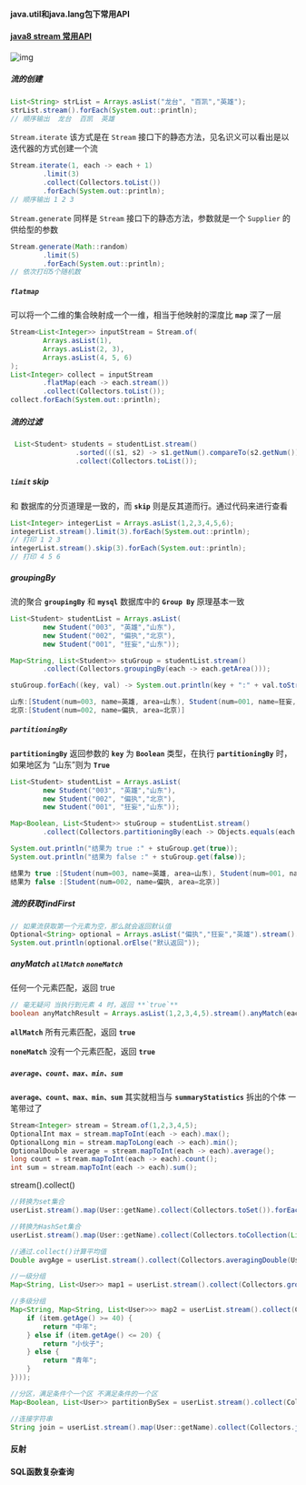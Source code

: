 #### java.util和java.lang包下常用API

#### [java8 stream 常用API](https://blog.csdn.net/qq_37781649/article/details/103258397?utm_source=app)

 ![img](https://img-blog.csdnimg.cn/20191202130704652.jpg?x-oss-process=image/watermark,type_ZmFuZ3poZW5naGVpdGk,shadow_10,text_aHR0cHM6Ly9ibG9nLmNzZG4ubmV0L3FxXzM3NzgxNjQ5,size_16,color_FFFFFF,t_70) 

##### 流的创建

```java
List<String> strList = Arrays.asList("龙台", "百凯","英雄");
strList.stream().forEach(System.out::println);
// 顺序输出  龙台  百凯  英雄
```

 `Stream.iterate` 该方式是在 `Stream` 接口下的静态方法，见名识义可以看出是以迭代器的方式创建一个流 

```java
Stream.iterate(1, each -> each + 1)
        .limit(3)
        .collect(Collectors.toList())
        .forEach(System.out::println);
// 顺序输出 1 2 3
```

 `Stream.generate` 同样是 `Stream` 接口下的静态方法，参数就是一个 `Supplier` 的供给型的参数 

```java
Stream.generate(Math::random)
        .limit(5)
        .forEach(System.out::println);
// 依次打印5个随机数
```

#####  **`flatmap`**

 可以将一个二维的集合映射成一个一维，相当于他映射的深度比 **`map`** 深了一层 

```java
Stream<List<Integer>> inputStream = Stream.of(
        Arrays.asList(1),
        Arrays.asList(2, 3),
        Arrays.asList(4, 5, 6)
);
List<Integer> collect = inputStream
        .flatMap(each -> each.stream())
        .collect(Collectors.toList());
collect.forEach(System.out::println);
```

##### 流的过滤

```java
 List<Student> students = studentList.stream()
                .sorted(((s1, s2) -> s1.getNum().compareTo(s2.getNum())))
                .collect(Collectors.toList());
```

#####  **`limit`**  skip

和 数据库的分页道理是一致的，而 **`skip`** 则是反其道而行。通过代码来进行查看 

```java
List<Integer> integerList = Arrays.asList(1,2,3,4,5,6);
integerList.stream().limit(3).forEach(System.out::println);
// 打印 1 2 3 
integerList.stream().skip(3).forEach(System.out::println);
// 打印 4 5 6
```

##### groupingBy 

 流的聚合 **`groupingBy`** 和 **`mysql`** 数据库中的 **`Group By`** 原理基本一致 

```java
List<Student> studentList = Arrays.asList(
        new Student("003", "英雄","山东"),
        new Student("002", "偏执","北京"),
        new Student("001", "狂妄","山东"));

Map<String, List<Student>> stuGroup = studentList.stream()
        .collect(Collectors.groupingBy(each -> each.getArea()));

stuGroup.forEach((key, val) -> System.out.println(key + ":" + val.toString()));

山东:[Student(num=003, name=英雄, area=山东), Student(num=001, name=狂妄, area=山东)]
北京:[Student(num=002, name=偏执, area=北京)]
```

#####  **`partitioningBy`** 

 **`partitioningBy`**  返回参数的 **`key`** 为 **`Boolean`** 类型，在执行 **`partitioningBy`** 时，如果地区为 “山东”则为 **`True`** 

```java
List<Student> studentList = Arrays.asList(
        new Student("003", "英雄","山东"),
        new Student("002", "偏执","北京"),
        new Student("001", "狂妄","山东"));

Map<Boolean, List<Student>> stuGroup = studentList.stream()
        .collect(Collectors.partitioningBy(each -> Objects.equals(each.getArea(), "山东")));

System.out.println("结果为 true :" + stuGroup.get(true));
System.out.println("结果为 false :" + stuGroup.get(false));

结果为 true :[Student(num=003, name=英雄, area=山东), Student(num=001, name=狂妄, area=山东)]
结果为 false :[Student(num=002, name=偏执, area=北京)]
```

##### 流的获取findFirst

```java
// 如果流获取第一个元素为空，那么就会返回默认值
Optional<String> optional = Arrays.asList("偏执","狂妄","英雄").stream().findFirst();
System.out.println(optional.orElse("默认返回"));
```

##### anyMatch **`allMatch`** `noneMatch`

任何一个元素匹配，返回 true

```java
// 毫无疑问 当执行到元素 4 时，返回 **`true`**
boolean anyMatchResult = Arrays.asList(1,2,3,4,5).stream().anyMatch(each -> each > 3);
```

**`allMatch`** 所有元素匹配，返回 **`true`**

**`noneMatch`** 没有一个元素匹配，返回  **`true`**

##### **`average、count、max、min、sum`**

 **`average、count、max、min、sum`** 其实就相当与 **`summaryStatistics`** 拆出的个体 一笔带过了 

```java
Stream<Integer> stream = Stream.of(1,2,3,4,5);
OptionalInt max = stream.mapToInt(each -> each).max();
OptionalLong min = stream.mapToLong(each -> each).min();
OptionalDouble average = stream.mapToInt(each -> each).average();
long count = stream.mapToInt(each -> each).count();
int sum = stream.mapToInt(each -> each).sum();
```

stream().collect()

```java
//转换为set集合
userList.stream().map(User::getName).collect(Collectors.toSet()).forEach(System.out::println);

//转换为HashSet集合     
userList.stream().map(User::getName).collect(Collectors.toCollection(LinkedHashSet::new)).forEach(System.out::println);

//通过.collect()计算平均值
Double avgAge = userList.stream().collect(Collectors.averagingDouble(User::getAge));

//一级分组
Map<String, List<User>> map1 = userList.stream().collect(Collectors.groupingBy(item -> item.getSex()));

//多级分组
Map<String, Map<String, List<User>>> map2 = userList.stream().collect(Collectors.groupingBy(User::getSex, Collectors.groupingBy(item -> {
    if (item.getAge() >= 40) {
        return "中年";
    } else if (item.getAge() <= 20) {
        return "小伙子";
    } else {
        return "青年";
    }
})));

//分区，满足条件个一个区 不满足条件的一个区
Map<Boolean, List<User>> partitionBySex = userList.stream().collect(Collectors.partitioningBy(item -> item.getSex().equals("男")));

//连接字符串
String join = userList.stream().map(User::getName).collect(Collectors.joining(","));

```



#### 反射

#### SQL函数复杂查询